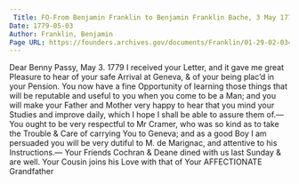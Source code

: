 ```yaml
---
 Title: FO-From Benjamin Franklin to Benjamin Franklin Bache, 3 May 1779
Date: 1779-05-03
Author: Franklin, Benjamin
Page URL: https://founders.archives.gov/documents/Franklin/01-29-02-0348
---
```


Dear Benny
Passy, May 3. 1779
I received your Letter, and it gave me great Pleasure to hear of your safe Arrival at Geneva, & of your being plac’d in your Pension. You now have a fine Opportunity of learning those things that will be reputable and useful to you when you come to be a Man; and you will make your Father and Mother very happy to hear that you mind your Studies and improve daily, which I hope I shall be able to assure them of.— You ought to be very respectful to Mr Cramer, who was so kind as to take the Trouble & Care of carrying You to Geneva; and as a good Boy I am persuaded you will be very dutiful to M. de Marignac, and attentive to his Instructions.— Your Friends Cochran & Deane dined with us last Sunday & are well. Your Cousin joins his Love with that of
Your AFFECTIONATE Grandfather

